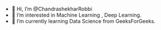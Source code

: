 - 👋 Hi, I’m @ChandrashekharRobbi
- 👀 I’m interested in Machine Learning , Deep Learning.
- 🌱 I’m currently learning Data Science from GeeksForGeeks.
<!---
ChandrashekharRobbi/ChandrashekharRobbi is a ✨ special ✨ repository because its `README.md` (this file) appears on your GitHub profile.
You can click the Preview link to take a look at your changes.
--->
